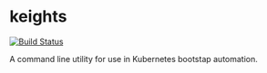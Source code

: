 # keights

[![Build Status](https://travis-ci.org/cloudboss/keights.svg?branch=master)](https://travis-ci.org/cloudboss/keights)

A command line utility for use in Kubernetes bootstap automation.

